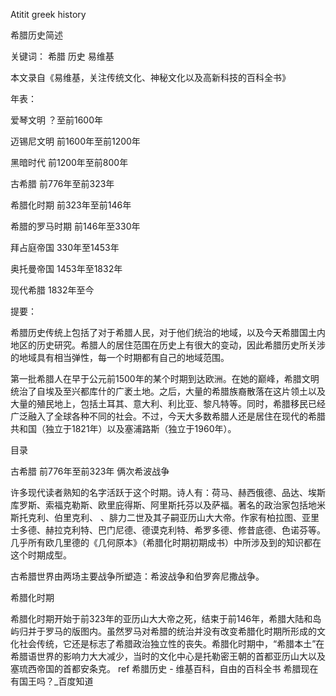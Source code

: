 Atitit greek history

希腊历史简述

关键词： 希腊 历史 易维基

本文录自《易维基，关注传统文化、神秘文化以及高新科技的百科全书》


年表：


爱琴文明 ？至前1600年

迈锡尼文明 前1600年至前1200年

黑暗时代 前1200年至前800年

古希腊 前776年至前323年

希腊化时期 前323年至前146年

希腊的罗马时期 前146年至330年

拜占庭帝国 330年至1453年

奥托曼帝国 1453年至1832年

现代希腊 1832年至今


提要：


希腊历史传统上包括了对于希腊人民，对于他们统治的地域，以及今天希腊国土内地区的历史研究。希腊人的居住范围在历史上有很大的变动，因此希腊历史所关涉的地域具有相当弹性，每一个时期都有自己的地域范围。

第一批希腊人在早于公元前1500年的某个时期到达欧洲。在她的巅峰，希腊文明统治了自埃及至兴都库什的广袤土地。之后，大量的希腊族裔散落在这片领土以及大量的殖民地上，包括土耳其、意大利、利比亚、黎凡特等。同时，希腊移民已经广泛融入了全球各种不同的社会。不过，今天大多数希腊人还是居住在现代的希腊共和国（独立于1821年）以及塞浦路斯（独立于1960年）。

目录

古希腊 前776年至前323年
俩次希波战争

许多现代读者熟知的名字活跃于这个时期。诗人有：荷马、赫西俄德、品达、埃斯库罗斯、索福克勒斯、欧里庇得斯、阿里斯托芬以及萨福。著名的政治家包括地米斯托克利、伯里克利、 、腓力二世及其子嗣亚历山大大帝。作家有柏拉图、亚里士多德、赫拉克利特、巴门尼德、德谟克利特、希罗多德、修昔底德、色诺芬等。几乎所有欧几里德的《几何原本》（希腊化时期初期成书）中所涉及到的知识都在这个时期成型。

古希腊世界由两场主要战争所塑造：希波战争和伯罗奔尼撒战争。

希腊化时期


希腊化时期开始于前323年的亚历山大大帝之死，结束于前146年，希腊大陆和岛屿归并于罗马的版图内。虽然罗马对希腊的统治并没有改变希腊化时期所形成的文化社会传统，它还是标志了希腊政治独立性的丧失。希腊化时期中，“希腊本土”在希腊语世界的影响力大大减少，当时的文化中心是托勒密王朝的首都亚历山大以及塞琉西帝国的首都安条克。
ref
希腊历史 - 维基百科，自由的百科全书
希腊现在有国王吗？_百度知道
